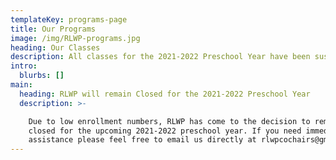 ```yaml
---
templateKey: programs-page
title: Our Programs
image: /img/RLWP-programs.jpg
heading: Our Classes
description: All classes for the 2021-2022 Preschool Year have been suspended at this time.
intro:
  blurbs: []
main:
  heading: RLWP will remain Closed for the 2021-2022 Preschool Year
  description: >-

    Due to low enrollment numbers, RLWP has come to the decision to remain
    closed for the upcoming 2021-2022 preschool year. If you need immediate
    assistance please feel free to email us directly at rlwpcochairs@gmail.com
---
```


